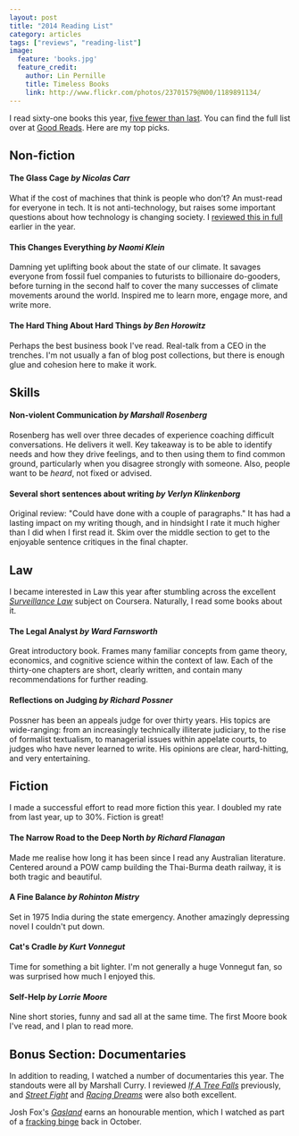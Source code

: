 ```yaml
---
layout: post
title: "2014 Reading List"
category: articles
tags: ["reviews", "reading-list"]
image:
  feature: 'books.jpg'
  feature_credit:
    author: Lin Pernille
    title: Timeless Books
    link: http://www.flickr.com/photos/23701579@N00/1189891134/
---
```


I read sixty-one books this year, [five fewer than last](2013-reading-list.html). You can find the full list over at [Good Reads](https://www.goodreads.com/review/list/2875383-xavier-shay?utf8=%E2%9C%93&read_at=2014&view=covers&per_page=100). Here are my top picks.

<x-reading-graphs year="2014"></x-reading-graphs>

## Non-fiction

#### The Glass Cage _by Nicolas Carr_

What if the cost of machines that think is people who don’t? An must-read
for everyone in tech. It is not anti-technology, but raises some important
questions about how technology is changing society. I [reviewed this in
full](the-glass-cage-review.html) earlier in the year.

#### This Changes Everything _by Naomi Klein_

Damning yet uplifting book about the state of our climate. It savages everyone
from fossil fuel companies to futurists to billionaire do-gooders, before
turning in the second half to cover the many successes of climate movements
around the world. Inspired me to learn more, engage more, and write more.

#### The Hard Thing About Hard Things _by Ben Horowitz_

Perhaps the best business book I've read. Real-talk from a CEO in the trenches.
I'm not usually a fan of blog post collections, but there is enough glue and
cohesion here to make it work.

## Skills

#### Non-violent Communication _by Marshall Rosenberg_

Rosenberg has well over three decades of experience coaching difficult
conversations. He delivers it well. Key takeaway is to be able to identify
needs and how they drive feelings, and to then using them to find common
ground, particularly when you disagree strongly with someone. Also, people want
to be _heard_, not fixed or advised.

#### Several short sentences about writing _by Verlyn Klinkenborg_

Original review: "Could have done with a couple of paragraphs." It has had a
lasting impact on my writing though, and in hindsight I rate it much higher
than I did when I first read it. Skim over the middle section to get to the
enjoyable sentence critiques in the final chapter.

## Law

I became interested in Law this year after stumbling across the excellent
[_Surveillance Law_](https://www.coursera.org/course/surveillance) subject on
Coursera. Naturally, I read some books about it.

#### The Legal Analyst _by Ward Farnsworth_

Great introductory book. Frames many familiar concepts from game theory,
economics, and cognitive science within the context of law. Each of the
thirty-one chapters are short, clearly written, and contain many
recommendations for further reading.

#### Reflections on Judging _by Richard Possner_

Possner has been an appeals judge for over thirty years. His topics are
wide-ranging: from an increasingly technically illiterate judiciary, to the
rise of formalist textualism, to managerial issues within appelate courts, to
judges who have never learned to write. His opinions are clear, hard-hitting,
and very entertaining.

## Fiction

I made a successful effort to read more fiction this year. I doubled my rate
from last year, up to 30%. Fiction is great!

#### The Narrow Road to the Deep North _by Richard Flanagan_

Made me realise how long it has been since I read any Australian literature.
Centered around a POW camp building the Thai-Burma death railway, it is both
tragic and beautiful.

#### A Fine Balance _by Rohinton Mistry_

Set in 1975 India during the state emergency.  Another amazingly depressing
novel I couldn't put down.

#### Cat's Cradle _by Kurt Vonnegut_

Time for something a bit lighter. I'm not generally a huge Vonnegut fan, so was
surprised how much I enjoyed this.

#### Self-Help _by Lorrie Moore_

Nine short stories, funny and sad all at the same time. The first Moore book
I've read, and I plan to read more.

## Bonus Section: Documentaries

In addition to reading, I watched a number of documentaries this year. The standouts were all by Marshall Curry. I reviewed [_If A Tree Falls_](http://localhost:4000/blog/articles/if-a-tree-falls.html) previously, and [_Street Fight_](http://www.marshallcurry.com/street_fight.html) and [_Racing Dreams_](http://www.marshallcurry.com/racing_dreams.html) were also both excellent.

Josh Fox's [_Gasland_](http://www.palacefilms.com.au/gasland/) earns an
honourable mention, which I watched as part of a [fracking
binge](fracking.html) back in October.
